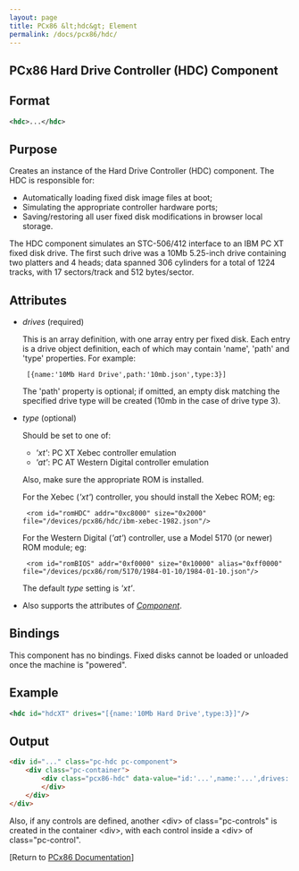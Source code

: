 ```yaml
---
layout: page
title: PCx86 &lt;hdc&gt; Element
permalink: /docs/pcx86/hdc/
---
```


PCx86 Hard Drive Controller (HDC) Component
---

Format
---
```xml
<hdc>...</hdc>
```

Purpose
---
Creates an instance of the Hard Drive Controller (HDC) component. The HDC is responsible for:

- Automatically loading fixed disk image files at boot;
- Simulating the appropriate controller hardware ports;
- Saving/restoring all user fixed disk modifications in browser local storage.

The HDC component simulates an STC-506/412 interface to an IBM PC XT fixed disk drive.
The first such drive was a 10Mb 5.25-inch drive containing two platters and 4 heads; data spanned 306 cylinders
for a total of 1224 tracks, with 17 sectors/track and 512 bytes/sector.

Attributes
---
 * *drives* (required)
 
	This is an array definition, with one array entry per fixed disk. Each entry is a drive object definition,
	each of which may contain 'name', 'path' and 'type' properties. For example:
	
		[{name:'10Mb Hard Drive',path:'10mb.json',type:3}]
		
	The 'path' property is optional; if omitted, an empty disk matching the specified drive type will be created
	(10mb in the case of drive type 3).
	
 * *type* (optional)
 
	Should be set to one of:
	
	 * *'xt'*: PC XT Xebec controller emulation
	 * *'at'*: PC AT Western Digital controller emulation
	
	Also, make sure the appropriate ROM is installed.
	
	For the Xebec (*'xt'*) controller, you should install the Xebec ROM; eg:
	
		<rom id="romHDC" addr="0xc8000" size="0x2000" file="/devices/pcx86/hdc/ibm-xebec-1982.json"/>

	For the Western Digital (*'at'*) controller, use a Model 5170 (or newer) ROM module; eg:

		<rom id="romBIOS" addr="0xf0000" size="0x10000" alias="0xff0000" file="/devices/pcx86/rom/5170/1984-01-10/1984-01-10.json"/>

	The default *type* setting is *'xt'*.

 * Also supports the attributes of *[Component](/docs/pcx86/component/)*.

Bindings
---
This component has no bindings. Fixed disks cannot be loaded or unloaded once the machine is "powered".

Example
---
```xml
<hdc id="hdcXT" drives="[{name:'10Mb Hard Drive',type:3}]"/>
```

Output
---
```html
<div id="..." class="pc-hdc pc-component">
    <div class="pc-container">
        <div class="pcx86-hdc" data-value="id:'...',name:'...',drives:'...'">
        </div>
    </div>
</div>
```

Also, if any controls are defined, another &lt;div&gt; of class="pc-controls" is created in the container &lt;div&gt;,
with each control inside a &lt;div&gt; of class="pc-control".

[Return to [PCx86 Documentation](..)]
